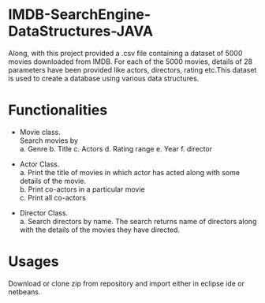 # IMDB-SearchEngine-DataStructures-JAVA

Along, with this project provided a .csv file containing a dataset of 5000 movies downloaded from IMDB. For each of the 5000 movies, details of 28 parameters have been provided like actors, directors, rating etc.This dataset is used to create a database using various data structures. 

# Functionalities

- Movie class.  
Search movies by  
a. Genre
b. Title
c. Actors
d. Rating range
e. Year
f. director

- Actor Class.  
a. Print the title of movies in which actor has acted along with some details of the movie.  
b. Print co-actors in a particular movie  
c. Print all co-actors  

- Director Class.  
a. Search directors by name. The search returns name of directors along with the details of the movies they have directed.

# Usages
Download or clone zip from repository and import either in eclipse ide or netbeans.

